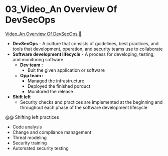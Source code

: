 # 03_Video_An Overview Of DevSecOps

[Video_An Overview Of DevSecOps &#128279;](https://www.coursera.org/learn/introduction-to-security-principles-in-cloud-computing/lecture/UHLP0/an-overview-of-devsecops)

- **DevSecOps** - A culture that consists of guidelines, best practices, and tools that development, operation, and security teams use to collaborate
- **Software development lifecycle** - A process for developing, testing, and monitoring software
  - **Dev team :**
    - Buit the given application or software
  - **Opp team :**
    - Managed the infrastructure
    - Deployed the finished porduct
    - Monitored the release
- **Shift left**
  - Security checks and practices are implemented at the beginning and throughout each phase of the software development lifecycle

@@ Shifting left practices

- Code analysis
- Change and compliance management
- Threat modeling
- Security training
- Automated security testing
